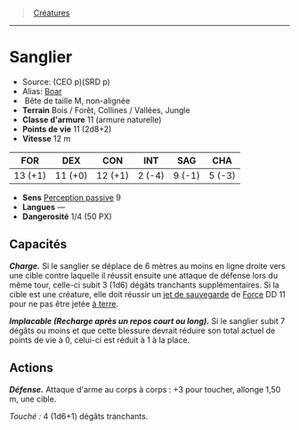 ﻿> [Créatures](hd_monsters.md)

---

# Sanglier

- Source: (CEO p)(SRD p)
- Alias: [Boar](srd_monsters_boar.md)
-  Bête de taille M, non-alignée
- **Terrain** Bois / Forêt, Collines / Vallées, Jungle
- **Classe d'armure** 11 (armure naturelle)
- **Points de vie** 11 (2d8+2)
- **Vitesse** 12 m

|FOR|DEX|CON|INT|SAG|CHA|
|---|---|---|---|---|---|
|13 (+1)|11 (+0)|12 (+1)| 2 (-4)| 9 (-1)| 5 (-3)|

- **Sens** [Perception passive](hd_abilities_dexterity_perception_passive.md) 9
- **Langues** —
- **Dangerosité** 1/4 (50 PX)

## Capacités

**_Charge._** Si le sanglier se déplace de 6 mètres au moins en ligne droite vers une cible contre laquelle il réussit ensuite une attaque de défense lors du même tour, celle-ci subit 3 (1d6) dégâts tranchants supplémentaires. Si la cible est une créature, elle doit réussir un [jet de sauvegarde](hd_abilities_jets_de_sauvegarde.md) de [Force](hd_abilities_strength.md) DD 11 pour ne pas être jetée [à terre](hd_conditions_a_terre.md).

**_Implacable (Recharge après un repos court ou long)._** Si le sanglier subit 7 dégâts ou moins et que cette blessure devrait réduire son total actuel de points de vie à 0, celui-ci est réduit à 1 à la place.

## Actions

**_Défense._** Attaque d'arme au corps à corps : +3 pour toucher, allonge 1,50 m, une cible.

_Touché :_ 4 (1d6+1) dégâts tranchants.

